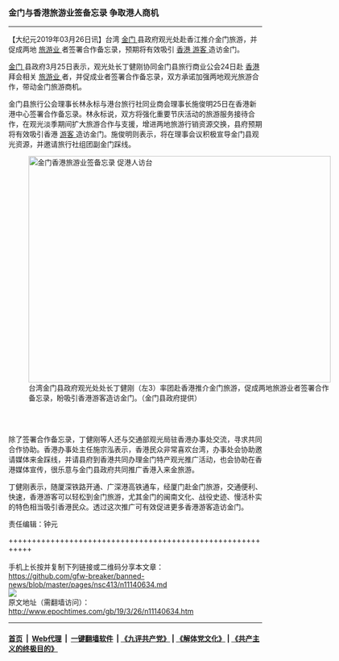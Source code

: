 ### 金门与香港旅游业签备忘录 争取港人商机
------------------------

<p>
 【大纪元2019年03月26日讯】台湾
 <a href="http://www.epochtimes.com/gb/tag/%E9%87%91%E9%97%A8.html">
  金门
 </a>
 县政府观光处赴香江推介金门旅游，并促成两地
 <a href="http://www.epochtimes.com/gb/tag/%E6%97%85%E6%B8%B8%E4%B8%9A.html">
  旅游业
 </a>
 者签署合作备忘录，预期将有效吸引
 <a href="http://www.epochtimes.com/gb/tag/%E9%A6%99%E6%B8%AF.html">
  香港
 </a>
 <a href="http://www.epochtimes.com/gb/tag/%E6%B8%B8%E5%AE%A2.html">
  游客
 </a>
 造访金门。
</p>
<p>
 <a href="http://www.epochtimes.com/gb/tag/%E9%87%91%E9%97%A8.html">
  金门
 </a>
 县政府3月25日表示，观光处长丁健刚协同金门县旅行商业公会24日赴
 <a href="http://www.epochtimes.com/gb/tag/%E9%A6%99%E6%B8%AF.html">
  香港
 </a>
 拜会相关
 <a href="http://www.epochtimes.com/gb/tag/%E6%97%85%E6%B8%B8%E4%B8%9A.html">
  旅游业
 </a>
 者，并促成业者签署合作备忘录，双方承诺加强两地观光旅游合作，带动金门旅游商机。
</p>
<p>
 金门县旅行公会理事长林永标与港台旅行社同业商会理事长施俊明25日在香港新港中心签署合作备忘录。林永标说，双方将强化重要节庆活动的旅游服务接待合作，在观光淡季期间扩大旅游合作与支援，增进两地旅游行销资源交换，县府预期将有效吸引香港
 <a href="http://www.epochtimes.com/gb/tag/%E6%B8%B8%E5%AE%A2.html">
  游客
 </a>
 造访金门。施俊明则表示，将在理事会议积极宣导金门县观光资源，并邀请旅行社组团副金门踩线。
</p>
<figure class="wp-caption aligncenter" id="attachment_11140732" style="width: 600px">
 <a href="http://i.epochtimes.com/assets/uploads/2019/03/1903260326072378.jpg">
  <img alt="金门香港旅游业签备忘录 促港人访台" class="size-large wp-image-11140732" height="449" src="http://i.epochtimes.com/assets/uploads/2019/03/1903260326072378-600x449.jpg" title="金门香港旅游业签备忘录 促港人访台" width="600"/>
 </a>
 <br/><figcaption class="wp-caption-text">
  台湾金门县政府观光处处长丁健刚（左3）率团赴香港推介金门旅游，促成两地旅游业者签署合作备忘录，盼吸引香港游客造访金门。（金门县政府提供）
 </figcaption><br/>
</figure><br/>
<p>
 除了签署合作备忘录，丁健刚等人还与交通部观光局驻香港办事处交流，寻求共同合作协助。香港办事处主任施宗泓表示，香港民众非常喜欢台湾，办事处会协助邀请媒体来金踩线，并请县府到香港共同办理金门特产观光推广活动，也会协助在香港媒体宣传，很乐意与金门县政府共同推广香港入来金旅游。
</p>
<p>
 丁健刚表示，随厦深铁路开通、广深港高铁通车，经厦门赴金门旅游，交通便利、快速，香港游客可以轻松到金门旅游，尤其金门的闽南文化、战役史迹、慢活朴实的特色相当吸引香港民众。透过这次推广可有效促进更多香港游客造访金门。
</p>
<p>
 责任编辑：钟元
</p>

+++++++++++++++++++++++++++++++++++++++++++++++++++++++++++<br/><br/>
手机上长按并复制下列链接或二维码分享本文章：<br/>
https://github.com/gfw-breaker/banned-news/blob/master/pages/nsc413/n11140634.md <br/>
<a href='https://github.com/gfw-breaker/banned-news/blob/master/pages/nsc413/n11140634.md'><img src='https://github.com/gfw-breaker/banned-news/blob/master/pages/nsc413/n11140634.md.png'/></a> <br/>
原文地址（需翻墙访问）：http://www.epochtimes.com/gb/19/3/26/n11140634.htm


------------------------
#### [首页](https://github.com/gfw-breaker/banned-news/blob/master/README.md) &nbsp;|&nbsp; [Web代理](https://github.com/labour-camp/helloworld) &nbsp;|&nbsp; [一键翻墙软件](https://github.com/gfw-breaker/nogfw/blob/master/README.md) &nbsp;| [《九评共产党》](https://github.com/gfw-breaker/9ping.md/blob/master/README.md#九评之一评共产党是什么) | [《解体党文化》](https://github.com/gfw-breaker/jtdwh.md/blob/master/README.md) | [《共产主义的终极目的》](https://github.com/gfw-breaker/gczydzjmd.md/blob/master/README.md)

